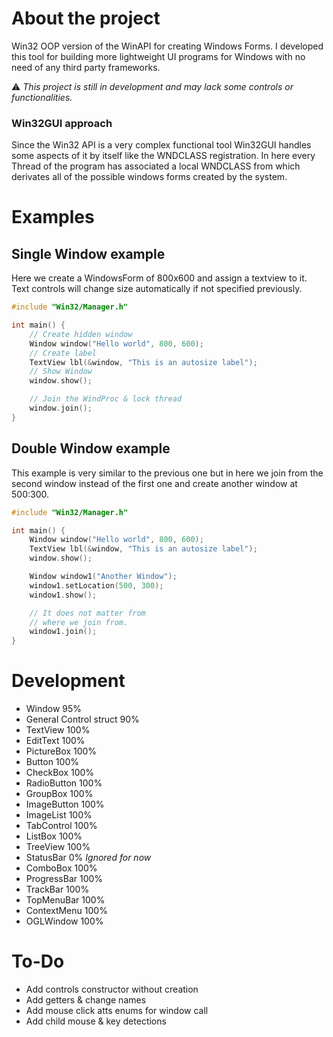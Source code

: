 # About the project
Win32 OOP version of the WinAPI for creating Windows Forms. 
I developed this tool for building more lightweight UI programs for Windows with no need of any third party frameworks.

⚠ *This project is still in development and may lack some controls or functionalities.*

### Win32GUI approach
Since the Win32 API is a very complex functional tool Win32GUI handles some aspects of it by itself like the WNDCLASS registration.
In here every Thread of the program has associated a local WNDCLASS from which derivates all of the possible windows forms created by the system.

# Examples
## Single Window example
Here we create a WindowsForm of 800x600 and assign a textview to it.
Text controls will change size automatically if not specified previously.
```c++
#include "Win32/Manager.h"

int main() {
    // Create hidden window
    Window window("Hello world", 800, 600);
    // Create label
    TextView lbl(&window, "This is an autosize label"); 
    // Show Window
    window.show(); 

    // Join the WindProc & lock thread
    window.join();
}
```

## Double Window example
This example is very similar to the previous one but in here we join from the second window instead of the first one and create another window at 500:300.
```c++
#include "Win32/Manager.h"

int main() {
    Window window("Hello world", 800, 600);
    TextView lbl(&window, "This is an autosize label");
    window.show();

    Window window1("Another Window");
    window1.setLocation(500, 300);
    window1.show();

    // It does not matter from
    // where we join from.
    window1.join();
}
```

# Development
- Window 95%
- General Control struct 90%
- TextView 100%
- EditText 100%
- PictureBox 100%
- Button 100%
- CheckBox 100%
- RadioButton 100%
- GroupBox 100%
- ImageButton 100%
- ImageList 100%
- TabControl 100%
- ListBox 100%
- TreeView 100%
- StatusBar 0% *Ignored for now*
- ComboBox 100%
- ProgressBar 100%
- TrackBar 100%
- TopMenuBar 100%
- ContextMenu 100%
- OGLWindow 100%

# To-Do
- Add controls constructor without creation
- Add getters & change names
- Add mouse click atts enums for window call
- Add child mouse & key detections